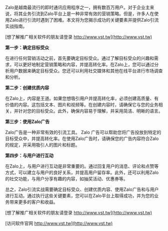 Zalo是越南最流行的即时通讯应用程序之一，拥有数百万用户。对于企业主来说，将其业务引流到Zalo平台上是一种非常有效的营销策略。但是，许多人在使用Zalo进行引流时遇到了困难。本文将为您揭示成功的关键要素并提供Zalo引流实战指南。

[想了解推广相关软件的朋友请登录 http://www.vst.tw](http://www.vst.tw)

**第一步：确定目标受众**

在进行任何营销活动之前，首先要确定目标受众。通过了解目标受众的兴趣和需求，可以更好地制定营销策略和内容，并提高转化率。在Zalo上，您可以通过分析用户数据来确定目标受众。您还可以利用社交媒体和其他在线平台进行市场调查和分析。

**第二步：创建优质内容**

在Zalo上，内容是王道。如果您想吸引用户并提高转化率，必须创建高质量、有价值的内容。这包括文本、图片和视频等。在创建内容时，请确保它与您的业务相关，并针对您的目标受众。此外，确保内容易于理解，并采用简洁、明晰的语言。

**第三步：使用Zalo广告**

Zalo广告是一种非常有效的引流工具。 Zalo 广告可以帮助您将广告投放到特定的目标受众中，并提高转化率。在使用Zalo广告时，请确保您的广告内容符合Zalo的规定，并采用吸引人的图片和标题。

**第四步：与用户进行互动**

在Zalo上，与用户进行互动是非常重要的。通过回复用户的消息、评论和点赞等方式，可以建立与用户的良好关系，并提高用户留存率。此外，还可以利用Zalo的社交功能，与用户分享有趣的内容，如抽奖活动、优惠券等。

总之，Zalo引流实战需要确定目标受众、创建优质内容、使用Zalo广告和与用户进行互动。通过执行这些关键要素，您可以在Zalo平台上取得成功，并为您的业务带来更多的客户和收益。

[想了解推广相关软件的朋友请登录 http://www.vst.tw](http://www.vst.tw)


[访问软件官网 http://www.vst.tw](http://www.vst.tw)
